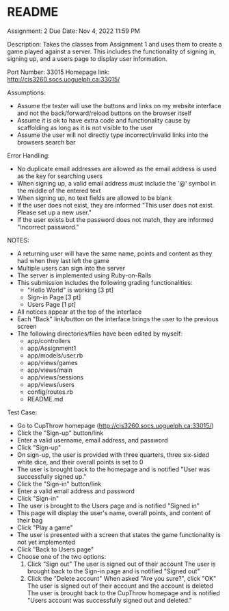 # README


Assignment: 2
Due Date: Nov 4, 2022 11:59 PM

Description: Takes the classes from Assignment 1 and uses them to create a game played against a server. This includes the functionality of signing in, signing up, and a users page to display user information.

Port Number: 33015
Homepage link: http://cis3260.socs.uoguelph.ca:33015/

Assumptions:
- Assume the tester will use the buttons and links on my website interface and not the back/forward/reload buttons on the browser itself
- Assume it is ok to have extra code and functionality cause by scaffolding as long as it is not visible to the user
- Assume the user will not directly type incorrect/invalid links into the browsers search bar

Error Handling:
- No duplicate email addresses are allowed as the email address is used as the key for searching users
- When signing up, a valid email address must include the '@' symbol in the middle of the entered text
- When signing up, no text fields are allowed to be blank
- If the user does not exist, they are informed "This user does not exist. Please set up a new user."
- If the user exists but the password does not match, they are informed "Incorrect password."

NOTES:
- A returning user will have the same name, points and content as they had when they last left the game
- Multiple users can sign into the server
- The server is implemented using Ruby-on-Rails
- This submission includes the following grading functionalities:
	- "Hello World" is working [3 pt]
	- Sign-in Page [3 pt]
	- Users Page [1 pt]
- All notices appear at the top of the interface
- Each "Back" link/button on the interface brings the user to the previous screen
- The following directories/files have been edited by myself:
	- app/controllers
	- app/Assignment1
	- app/models/user.rb
	- app/views/games
	- app/views/main
	- app/views/sessions
	- app/views/users
	- config/routes.rb
	- README.md

Test Case:
- Go to CupThrow homepage (http://cis3260.socs.uoguelph.ca:33015/)
- Click the "Sign-up" button/link
- Enter a valid username, email address, and password
- Click "Sign-up"
- On sign-up, the user is provided with three quarters, three six-sided white dice, and their overall points is set to 0
- The user is brought back to the homepage and is notified "User was successfully signed up."
- Click the "Sign-in" button/link
- Enter a valid email address and password
- Click "Sign-in"
- The user is brought to the Users page and is notified "Signed in"
- This page will display the user's name, overall points, and content of their bag
- Click "Play a game"
- The user is presented with a screen that states the game functionality is not yet implemented
- Click "Back to Users page"
- Choose one of the two options:
	1. Click "Sign out"
	   The user is signed out of their account
	   The user is brought back to the Sign-in page and is notified "Signed out"
	2. Click the "Delete account"
	   When asked "Are you sure?", click "OK"
	   The user is signed out of their account and the account is deleted
	   The user is brought back to the CupThrow homepage and is notified "Users account was successfully signed out and deleted."
